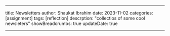---

title: Newsletters
author: Shaukat Ibrahim
date: 2023-11-02
categories: [assignment]
tags: [reflection]
descrption: "collectios of some cool newsleters"
showBreadcrumbs: true
updateDate: true

---